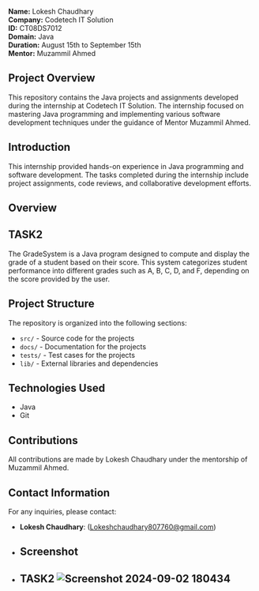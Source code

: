 **Name:** Lokesh Chaudhary  
**Company:** Codetech IT Solution  
**ID:** CT08DS7012  
**Domain:** Java  
**Duration:** August 15th to September 15th  
**Mentor:** Muzammil Ahmed

## Project Overview

This repository contains the Java projects and assignments developed during the internship at Codetech IT Solution. The internship focused on mastering Java programming and implementing various software development techniques under the guidance of Mentor Muzammil Ahmed.



## Introduction

This internship provided hands-on experience in Java programming and software development. The tasks completed during the internship include project assignments, code reviews, and collaborative development efforts.

## Overview
## TASK2
The GradeSystem is a Java program designed to compute and display the grade of a student based on their score. This system categorizes student performance into different grades such as A, B, C, D, and F, depending on the score provided by the user.
## Project Structure

The repository is organized into the following sections:

- `src/` - Source code for the projects
- `docs/` - Documentation for the projects
- `tests/` - Test cases for the projects
- `lib/` - External libraries and dependencies

## Technologies Used

- Java
- Git


## Contributions

All contributions are made by Lokesh Chaudhary under the mentorship of Muzammil Ahmed.

## Contact Information

For any inquiries, please contact:

- **Lokesh Chaudhary**: (Lokeshchaudhary807760@gmail.com)
- ## Screenshot
- ## TASK2 ![Screenshot 2024-09-02 180434](https://github.com/user-attachments/assets/82f69d9e-bb2b-42a2-91a7-2414321049c6)
